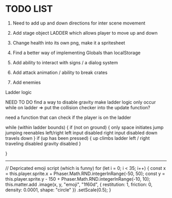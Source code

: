 
# TODO LIST


1. Need to add up and down directions for inter scene movement

2. Add stage object LADDER which allows player to move up and down

3. Change health into its own png, make it a spritesheet

4. Find a better way of implementing Globals than localStorage

5. Add ability to interact with signs / a dialog system

6. Add attack animation / ability to break crates

7. Add enemies


Ladder logic

NEED TO DO
find a way to disable gravity
make ladder logic only occur while on ladder =>
put the collision checker into the update function?


need a function that can check if the player is on the ladder

while (within ladder bounds) {
	if (not on ground) {
		only space initiates jump
			jumping reenables left/right
		left input disabled
		right input disabled
		down travels down
	}
	if (up has been pressed) {
		up climbs ladder
		left / right traveling disabled
		gravity disabled
	}

}



---
// Depricated emoji script (which is funny)
for (let i = 0; i < 35; i++) {
  const x = this.player.sprite.x + Phaser.Math.RND.integerInRange(-50, 50);
  const y = this.player.sprite.y - 150 + Phaser.Math.RND.integerInRange(-10, 10);
  this.matter.add
    .image(x, y, "emoji", "1f60d", {
      restitution: 1,
      friction: 0,
      density: 0.0001,
      shape: "circle"
    })
    .setScale(0.5);
}